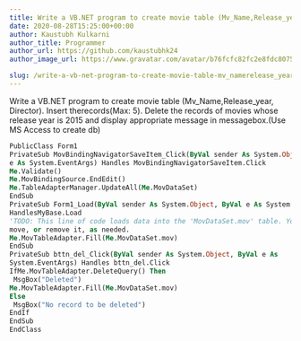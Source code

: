 ```yaml
---
title: Write a VB.NET program to create movie table (Mv_Name,Release_year, Director). Insert the records
date: 2020-08-28T15:25:00+00:00
author: Kaustubh Kulkarni
author_title: Programmer
author_url: https://github.com/kaustubhk24
author_image_url: https://www.gravatar.com/avatar/b76fcfc82fc2e8fdc8075636f1735f61?s=200

slug: /write-a-vb-net-program-to-create-movie-table-mv_namerelease_year-director-insert-therecordsmax-5-delete-the-records-of-movies-whose-release-year-is-2015-and-display-appropriate-message-in-mes/
---
```

Write a VB.NET program to create movie table (Mv_Name,Release_year, Director). Insert therecords(Max: 5). Delete the records of movies whose release year is 2015 and display appropriate message in messagebox.(Use MS Access to create db) 
```vb title="file.vb"
PublicClass Form1
PrivateSub MovBindingNavigatorSaveItem_Click(ByVal sender As System.Object, ByVal
e As System.EventArgs) Handles MovBindingNavigatorSaveItem.Click
Me.Validate()
Me.MovBindingSource.EndEdit()
Me.TableAdapterManager.UpdateAll(Me.MovDataSet)
EndSub
PrivateSub Form1_Load(ByVal sender As System.Object, ByVal e As System.EventArgs)
HandlesMyBase.Load
'TODO: This line of code loads data into the 'MovDataSet.mov' table. You can
move, or remove it, as needed.
Me.MovTableAdapter.Fill(Me.MovDataSet.mov)
EndSub
PrivateSub bttn_del_Click(ByVal sender As System.Object, ByVal e As
System.EventArgs) Handles bttn_del.Click
IfMe.MovTableAdapter.DeleteQuery() Then
 MsgBox("Deleted")
Me.MovTableAdapter.Fill(Me.MovDataSet.mov)
Else
 MsgBox("No record to be deleted")
EndIf
EndSub
EndClass
```